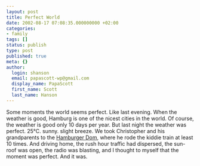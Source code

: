 ```yaml
---
layout: post
title: Perfect World
date: 2002-08-17 07:08:35.000000000 +02:00
categories:
- family
tags: []
status: publish
type: post
published: true
meta: {}
author:
  login: shanson
  email: papascott-wp@gmail.com
  display_name: PapaScott
  first_name: Scott
  last_name: Hanson
---
```

<p>Some moments the world seems perfect. Like last evening. When the weather is good, Hamburg is one of the nicest cities in the world. Of course, the weather is good only 10 days per year. But last night the weather was perfect. 25&deg;C. sunny. slight breeze. We took Christopher and his grandparents to the <a href="/2000/07/23/1313.php">Hamburger Dom</a>, where he rode the kiddie train at least 10 times. And driving home, the rush hour traffic had dispersed, the sun-roof was open, the radio was blasting, and I thought to myself that the moment was perfect. And it was.</p>
